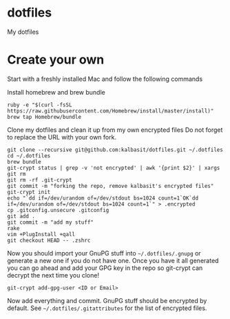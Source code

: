 dotfiles
========

My dotfiles

# Create your own

Start with a freshly installed Mac and follow the following commands

Install homebrew and brew bundle

```
ruby -e "$(curl -fsSL https://raw.githubusercontent.com/Homebrew/install/master/install)"
brew tap Homebrew/bundle
```

Clone my dotfiles and clean it up from my own encrypted files Do not
forget to replace the URL with your own fork.

```
git clone --recursive git@github.com:kalbasit/dotfiles.git ~/.dotfiles
cd ~/.dotfiles
brew bundle
git-crypt status | grep -v 'not encrypted' | awk '{print $2}' | xargs git rm
git rm -rf .git-crypt
git commit -m "forking the repo, remove kalbasit's encrypted files"
git-crypt init
echo "`dd if=/dev/urandom of=/dev/stdout bs=1024 count=1`OK`dd if=/dev/urandom of=/dev/stdout bs=1024 count=1`" > .encrypted
cp .gitconfig.unsecure .gitconfig
git add .
git commit -m "add my stuff"
rake
vim +PlugInstall +qall
git checkout HEAD -- .zshrc
```

Now you should import your GnuPG stuff into `~/.dotfiles/.gnupg` or
generate a new one if you do not have one. Once you have it all
generated you can go ahead and add your GPG key in the repo so git-crypt
can decrypt the next time you clone!

```
git-crypt add-gpg-user <ID or Email>
```

Now add everything and commit. GnuPG stuff should be encrypted by
default. See `~/.dotfiles/.gitattributes` for the list of encrypted
files.
